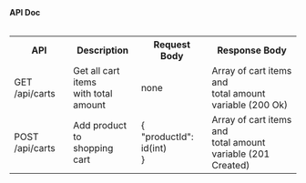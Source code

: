 <!DOCTYPE html>
<html>
<head>
    <b>API Doc</b><br><br>
</head>
<body>
    <table>
        <tr>
            <th>API</th>
            <th>Description</th>
            <th>Request Body</th>
            <th>Response Body</th>
        </tr>
        <tr>
            <td>GET /api/carts</td>
            <td>Get all cart items <br> with total amount</td>
            <td>none</td>
            <td>Array of cart items and <br> total amount variable (200 Ok)</td>
        </tr>
        <tr>
            <td>POST /api/carts</td>
            <td>Add product to <br>shopping cart</td>
            <td>
                {<br>
                    "productId": id(int)<br>
                }
            </td>
            <td>Array of cart items and <br>total amount variable (201 Created)</td>
        </tr>        
    </table>
</body>
